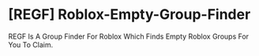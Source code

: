 # [REGF] Roblox-Empty-Group-Finder
REGF Is A Group Finder For Roblox Which Finds Empty Roblox Groups For You To Claim.
